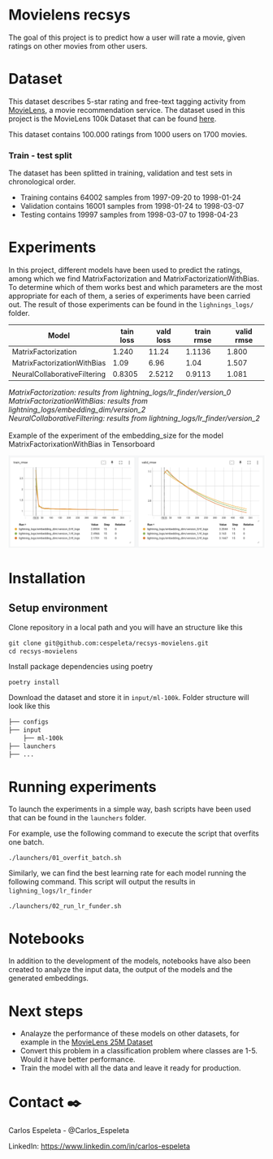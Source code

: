 # Movielens recsys

The goal of this project is to predict how a user will rate a movie, given ratings on other movies from other users.

# Dataset

This dataset describes 5-star rating and free-text tagging activity from [MovieLens](http://movielens.org), a movie recommendation service. The dataset used in this project is the MovieLens 100k Dataset that can be found [here](https://grouplens.org/datasets/movielens/100k/).

This dataset contains 100.000 ratings from 1000 users on 1700 movies.

### Train - test split

The dataset has been splitted in training, validation and test sets in chronological order. 
- Training contains 64002 samples from 1997-09-20 to 1998-01-24
- Validation contains 16001 samples from 1998-01-24 to 1998-03-07
- Testing contains 19997 samples from 1998-03-07 to 1998-04-23

# Experiments

In this project, different models have been used to predict the ratings, among which we find MatrixFactorization and MatrixFactorizationWithBias. To determine which of them works best and which parameters are the most appropriate for each of them, a series of experiments have been carried out. The result of those experiments can be found in the `lighnings_logs/` folder.

| Model                         | tain loss 	| vald loss 	| train rmse 	| valid rmse 	|
|------------------------------ |-------------	|-------------- |--------------	|-------------- |
| MatrixFactorization 	        | 1.240       	| 11.24         | 1.1136      	| 1.800         |
| MatrixFactorizationWithBias 	| 1.09          | 6.96          | 1.04       	| 1.507         |
| NeuralCollaborativeFiltering  | 0.8305      	| 2.5212        | 0.9113        | 1.081         |

<i>
MatrixFactorization: results from lightning_logs/lr_finder/version_0</br>
MatrixFactorizationWithBias: results from lightning_logs/embedding_dim/version_2<br>
NeuralCollaborativeFiltering: results from lightning_logs/lr_finder/version_2</i><br>
</br>
Example of the experiment of the embedding_size for the model MatrixFactorixationWithBias in Tensorboard

![Experiment in Tensorboard](images/experiment-tensorboard.png)

# Installation

## Setup environment

Clone repository in a local path and you will have an structure like this

```shell clone-repo
git clone git@github.com:cespeleta/recsys-movielens.git
cd recsys-movielens
```

Install package dependencies using poetry

```shell install-packeges-with-poetry
poetry install
```

Download the dataset and store it in `input/ml-100k`. Folder structure will look like this

```shell folder-structure
├── configs
├── input
    ├── ml-100k
├── launchers
├── ...
```

# Running experiments

To launch the experiments in a simple way, bash scripts have been used that can be found in the `launchers` folder. 

For example, use the following command to execute the script that overfits one batch.

```shell run-script-01
./launchers/01_overfit_batch.sh
```

Similarly, we can find the best learning rate for each model running the following command. This script will output the results in `lighning_logs/lr_finder`

```shell run-script-01
./launchers/02_run_lr_funder.sh
```

# Notebooks

In addition to the development of the models, notebooks have also been created to analyze the input data, the output of the models and the generated embeddings.

# Next steps

- Analayze the performance of these models on other datasets, for example in the [MovieLens 25M Dataset](https://grouplens.org/datasets/movielens/)
- Convert this problem in a classification problem where classes are 1-5. Would it have better performance.
- Train the model with all the data and leave it ready for production.

# Contact ✒️

Carlos Espeleta - @Carlos_Espeleta

LinkedIn: https://www.linkedin.com/in/carlos-espeleta